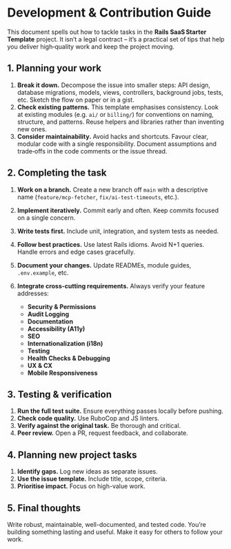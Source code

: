 # Development & Contribution Guide

This document spells out how to tackle tasks in the **Rails SaaS Starter Template** project. It isn’t a legal contract – it’s a practical set of tips that help you deliver high‑quality work and keep the project moving.

## 1. Planning your work

1. **Break it down.** Decompose the issue into smaller steps: API design, database migrations, models, views, controllers, background jobs, tests, etc. Sketch the flow on paper or in a gist.  
2. **Check existing patterns.** This template emphasises consistency. Look at existing modules (e.g. `ai/` or `billing/`) for conventions on naming, structure, and patterns. Reuse helpers and libraries rather than inventing new ones.  
3. **Consider maintainability.** Avoid hacks and shortcuts. Favour clear, modular code with a single responsibility. Document assumptions and trade‑offs in the code comments or the issue thread.

## 2. Completing the task

1. **Work on a branch.** Create a new branch off `main` with a descriptive name (`feature/mcp-fetcher`, `fix/ai-test-timeouts`, etc.).  
2. **Implement iteratively.** Commit early and often. Keep commits focused on a single concern.  
3. **Write tests first.** Include unit, integration, and system tests as needed.  
4. **Follow best practices.** Use latest Rails idioms. Avoid N+1 queries. Handle errors and edge cases gracefully.  
5. **Document your changes.** Update READMEs, module guides, `.env.example`, etc.  
6. **Integrate cross-cutting requirements.** Always verify your feature addresses:

   - **Security & Permissions**
   - **Audit Logging**
   - **Documentation**
   - **Accessibility (A11y)**
   - **SEO**
   - **Internationalization (i18n)**
   - **Testing**
   - **Health Checks & Debugging**
   - **UX & CX**
   - **Mobile Responsiveness**

## 3. Testing & verification

1. **Run the full test suite.** Ensure everything passes locally before pushing.  
2. **Check code quality.** Use RuboCop and JS linters.  
3. **Verify against the original task.** Be thorough and critical.  
4. **Peer review.** Open a PR, request feedback, and collaborate.

## 4. Planning new project tasks

1. **Identify gaps.** Log new ideas as separate issues.  
2. **Use the issue template.** Include title, scope, criteria.  
3. **Prioritise impact.** Focus on high-value work.

## 5. Final thoughts

Write robust, maintainable, well-documented, and tested code. You’re building something lasting and useful. Make it easy for others to follow your work.
